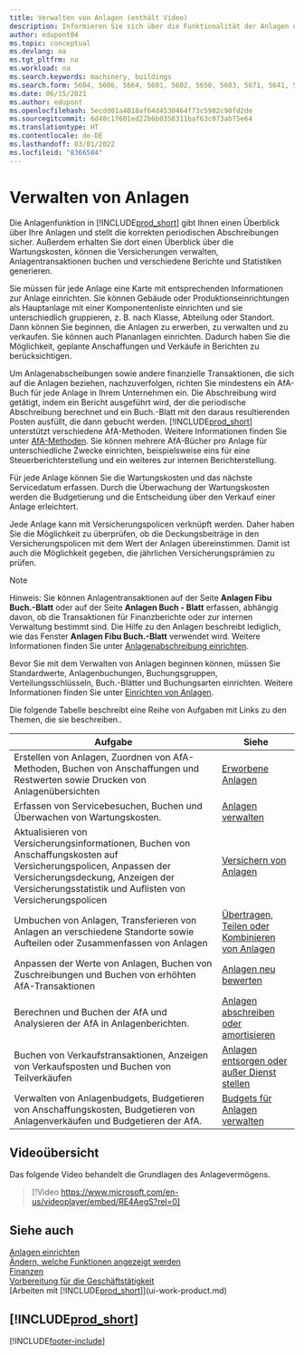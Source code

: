 ```yaml
---
title: Verwalten von Anlagen (enthält Video)
description: Informieren Sie sich über die Funktionalität der Anlagen und verschaffen Sie sich einen Überblick, wie Sie mit Ihren Anlagen arbeiten und diese verwalten.
author: edupont04
ms.topic: conceptual
ms.devlang: na
ms.tgt_pltfrm: na
ms.workload: na
ms.search.keywords: machinery, buildings
ms.search.form: 5604, 5606, 5664, 5601, 5602, 5658, 5603, 5671, 5641, 5629, 5633, 5634, 5649, 5622, 5650
ms.date: 06/15/2021
ms.author: edupont
ms.openlocfilehash: 5ecdd01a4018af64d4530464f73c5982c98fd2de
ms.sourcegitcommit: 6d48c1f601ed22b6b0358311baf63c073ab75e64
ms.translationtype: HT
ms.contentlocale: de-DE
ms.lasthandoff: 03/01/2022
ms.locfileid: "8366584"
---
```

# <a name="managing-fixed-assets"></a>Verwalten von Anlagen

Die Anlagenfunktion in [!INCLUDE[prod_short](includes/prod_short.md)] gibt Ihnen einen Überblick über Ihre Anlagen und stellt die korrekten periodischen Abschreibungen sicher. Außerdem erhalten Sie dort einen Überblick über die Wartungskosten, können die Versicherungen verwalten, Anlagentransaktionen buchen und verschiedene Berichte und Statistiken generieren.

Sie müssen für jede Anlage eine Karte mit entsprechenden Informationen zur Anlage einrichten. Sie können Gebäude oder Produktionseinrichtungen als Hauptanlage mit einer Komponentenliste einrichten und sie unterschiedlich gruppieren, z. B. nach Klasse, Abteilung oder Standort. Dann können Sie beginnen, die Anlagen zu erwerben, zu verwalten und zu verkaufen. Sie können auch Plananlagen einrichten. Dadurch haben Sie die Möglichkeit, geplante Anschaffungen und Verkäufe in Berichten zu berücksichtigen.

Um Anlagenabscheibungen sowie andere finanzielle Transaktionen, die sich auf die Anlagen beziehen, nachzuverfolgen, richten Sie mindestens ein AfA-Buch für jede Anlage in Ihrem Unternehmen ein. Die Abschreibung wird getätigt, indem ein Bericht ausgeführt wird, der die periodische Abschreibung berechnet und ein Buch.-Blatt mit den daraus resultierenden Posten ausfüllt, die dann gebucht werden. [!INCLUDE[prod_short](includes/prod_short.md)] unterstützt verschiedene AfA-Methoden. Weitere Informationen finden Sie unter [AfA-Methoden](fa-depreciation-methods.md). Sie können mehrere AfA-Bücher pro Anlage für unterschiedliche Zwecke einrichten, beispielsweise eins für eine Steuerberichterstellung und ein weiteres zur internen Berichterstellung.

Für jede Anlage können Sie die Wartungskosten und das nächste Servicedatum erfassen. Durch die Überwachung der Wartungskosten werden die Budgetierung und die Entscheidung über den Verkauf einer Anlage erleichtert.

Jede Anlage kann mit Versicherungspolicen verknüpft werden. Daher haben Sie die Möglichkeit zu überprüfen, ob die Deckungsbeiträge in den Versicherungspolicen mit dem Wert der Anlagen übereinstimmen. Damit ist auch die Möglichkeit gegeben, die jährlichen Versicherungsprämien zu prüfen.

> [!NOTE]  
>   Hinweis: Sie können Anlagentransaktionen auf der Seite **Anlagen Fibu Buch.-Blatt** oder auf der Seite **Anlagen Buch - Blatt** erfassen, abhängig davon, ob die Transaktionen für Finanzberichte oder zur internen Verwaltung bestimmt sind. Die Hilfe zu den Anlagen beschreibt lediglich, wie das Fenster **Anlagen Fibu Buch.-Blatt** verwendet wird. Weitere Informationen finden Sie unter [Anlagenabschreibung einrichten](fa-how-setup-depreciation.md).

Bevor Sie mit dem Verwalten von Anlagen beginnen können, müssen Sie Standardwerte, Anlagenbuchungen, Buchungsgruppen, Verteilungsschlüsseln, Buch.-Blätter und Buchungsarten einrichten. Weitere Informationen finden Sie unter [Einrichten von Anlagen](fa-setup.md).

Die folgende Tabelle beschreibt eine Reihe von Aufgaben mit Links zu den Themen, die sie beschreiben..

| Aufgabe | Siehe |
| --- | --- |
| Erstellen von Anlagen, Zuordnen von AfA-Methoden, Buchen von Anschaffungen und Restwerten sowie Drucken von Anlagenübersichten |[Erworbene Anlagen](fa-how-acquire.md) |
| Erfassen von Servicebesuchen, Buchen und Überwachen von Wartungskosten. |[Anlagen verwalten](fa-how-maintain.md) |
| Aktualisieren von Versicherungsinformationen, Buchen von Anschaffungskosten auf Versicherungspolicen, Anpassen der Versicherungsdeckung, Anzeigen der Versicherungsstatistik und Auflisten von Versicherungspolicen |[Versichern von Anlagen](fa-how-insure.md) |
| Umbuchen von Anlagen, Transferieren von Anlagen an verschiedene Standorte sowie Aufteilen oder Zusammenfassen von Anlagen |[Übertragen, Teilen oder Kombinieren von Anlagen](fa-how-trans-split-combine.md) |
| Anpassen der Werte von Anlagen, Buchen von Zuschreibungen und Buchen von erhöhten AfA-Transaktionen |[Anlagen neu bewerten](fa-how-revalue.md) |
| Berechnen und Buchen der AfA und Analysieren der AfA in Anlagenberichten. |[Anlagen abschreiben oder amortisieren](fa-how-depreciate-amortize.md) |
| Buchen von Verkaufstransaktionen, Anzeigen von Verkaufsposten und Buchen von Teilverkäufen |[Anlagen entsorgen oder außer Dienst stellen](fa-how-dispose-retire.md) |
| Verwalten von Anlagenbudgets, Budgetieren von Anschaffungskosten, Budgetieren von Anlagenverkäufen und Budgetieren der AfA. |[Budgets für Anlagen verwalten](fa-how-manage-budgets.md) |

## <a name="video-overview"></a>Videoübersicht
Das folgende Video behandelt die Grundlagen des Anlagevermögens.

> [!Video https://www.microsoft.com/en-us/videoplayer/embed/RE4AegS?rel=0]

## <a name="see-also"></a>Siehe auch
[Anlagen einrichten](fa-setup.md)  
[Ändern, welche Funktionen angezeigt werden](ui-experiences.md)  
[Finanzen](finance.md)  
[Vorbereitung für die Geschäftstätigkeit](ui-get-ready-business.md)  
[Arbeiten mit [!INCLUDE[prod_short](includes/prod_short.md)]](ui-work-product.md)

## [!INCLUDE[prod_short](includes/free_trial_md.md)]  
 


[!INCLUDE[footer-include](includes/footer-banner.md)]
